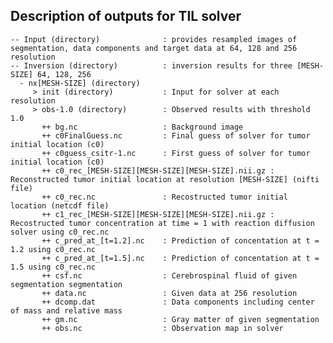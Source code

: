 ## Description of outputs for TIL solver
    
    
    -- Input (directory)              : provides resampled images of segmentation, data components and target data at 64, 128 and 256 resolution
    -- Inversion (directory)          : inversion results for three [MESH-SIZE] 64, 128, 256
      - nx[MESH-SIZE] (directory)  
         > init (directory)           : Input for solver at each resolution
         > obs-1.0 (directory)        : Observed results with threshold 1.0 
           ++ bg.nc                   : Background image 
           ++ c0FinalGuess.nc         : Final guess of solver for tumor initial location (c0)
           ++ c0guess_csitr-1.nc      : First guess of solver for tumor initial location (c0)
           ++ c0_rec_[MESH-SIZE][MESH-SIZE][MESH-SIZE].nii.gz : Reconstructed tumor initial location at resolution [MESH-SIZE] (nifti file)
           ++ c0_rec.nc               : Recostructed tumor initial location (netcdf file)
           ++ c1_rec_[MESH-SIZE][MESH-SIZE][MESH-SIZE].nii.gz : Recostructed tumor concentration at time = 1 with reaction diffusion solver using c0_rec.nc
           ++ c_pred_at_[t=1.2].nc    : Prediction of concentation at t = 1.2 using c0_rec.nc
           ++ c_pred_at_[t=1.5].nc    : Prediction of concentation at t = 1.5 using c0_rec.nc
           ++ csf.nc                  : Cerebrospinal fluid of given segmentation segmentation
           ++ data.nc                 : Given data at 256 resolution
           ++ dcomp.dat               : Data components including center of mass and relative mass 
           ++ gm.nc                   : Gray matter of given segmentation
           ++ obs.nc                  : Observation map in solver
        
